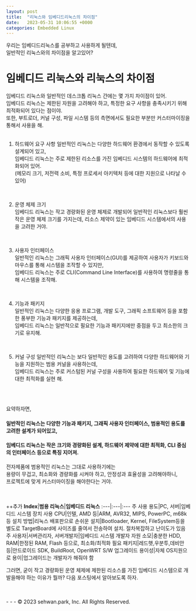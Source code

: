```yaml
---
layout: post
title:  "리눅스와 임베디드리눅스의 차이점"
date:   2023-05-31 10:06:55 +0000
categories: Embedded Linux
---
```

우리는 임베디드리눅스를 공부하고 사용하게 될텐데,<br>
일반적인 리눅스와의 차이점을 알고있어?<br>

# 임베디드 리눅스와 리눅스의 차이점
임베디드 리눅스와 일반적인 데스크톱 리눅스 간에는 몇 가지 차이점이 있어.<br>
임베디드 리눅스는 제한된 자원을 고려해야 하고, 특정한 요구 사항을 충족시키기 위해 최적화되어 있다는 점이야.<br>
또한, 부트로더, 커널 구성, 파일 시스템 등의 측면에서도 필요한 부분만 커스터마이징을 통해서 사용을 해.<br>
<br>

1. 하드웨어 요구 사항
일반적인 리눅스는 다양한 하드웨어 환경에서 동작할 수 있도록 설계되어 있고,<br>
임베디드 리눅스는 주로 제한된 리소스를 가진 임베디드 시스템의 하드웨어에 최적화되어 있어.<br>
(메모리 크기, 저전력 소비, 특정 프로세서 아키텍처 등에 대한 지원으로 나타날 수 있어)<br>
<br>

2. 운영 체제 크기<br>
임베디드 리눅스는 작고 경량화된 운영 체제로 개발되어 일반적인 리눅스보다 훨씬 작은 운영 체제 크기를 가지는데, 리소스 제약이 있는 임베디드 시스템에서의 사용을 고려한 거야.<br>
<br>

3. 사용자 인터페이스<br>
일반적인 리눅스는 그래픽 사용자 인터페이스(GUI)를 제공하여 사용자가 키보드와 마우스를 통해 시스템을 조작할 수 있지만,<br>
임베디드 리눅스는 주로 CLI(Command Line Interface)를 사용하여 명령줄을 통해 시스템을 조작해.<br>
<br>

4. 기능과 패키지<br>
일반적인 리눅스는 다양한 응용 프로그램, 개발 도구, 그래픽 소프트웨어 등을 포함한 풍부한 기능과 패키지를 제공하는데, <br>
임베디드 리눅스는 일반적으로 필요한 기능과 패키지에만 중점을 두고 최소한의 크기로 유지해.<br>
<br>

5. 커널 구성
일반적인 리눅스는 보다 일반적인 용도를 고려하여 다양한 하드웨어와 기능을 지원하는 범용 커널을 사용하는데,<br>
임베디드 리눅스는 주로 커스텀된 커널 구성을 사용하여 필요한 하드웨어 및 기능에 대한 최적화를 실현 해.<br>
<br>
<br>

요약하자면, 
#### 일반적인 리눅스는 다양한 기능과 패키지, 그래픽 사용자 인터페이스, 범용적인 용도를 고려한 설계가 되어있고,<br>
#### 임베디드 리눅스는 작은 크기와 경량화된 설계, 하드웨어 제약에 대한 최적화, CLI 중심의 인터페이스 등으로 특징 지어져.<br>

전자제품에 범용적인 리눅스는 그대로 사용하기에는<br>
용량이 무겁고, 최소화와 경량화를 시켜야 하고, 안정성과 효율성을 고려해야하니, <br>
프로젝트에 맞게 커스터마이징을 해야한다는 거야.<br>
<br>
<br>

++추가 
**Index**|**범용 리눅스**|**임베디드 리눅스**
:---|:---|:---
주 사용 용도|PC, 서버|임베디드 시스템 장치
사용 CPU|인텔, AMD 등|ARM, AVR32, MIPS, PowerPC, m68k 등
설치 방법|리눅스 배포판으로 손쉬운 설치|Bootloader, Kernel, FileSystem등을 별도로 TargetBoard에 사이즈를 줄여서 전송하여 설치. 절차복잡하고 난이도가 있음
주 사용자|서버관리자, 서버개발자|임베디드 시스템 개발자
자원 소모|충분한 HDD, RAM|한정된 RAM, Flash 등으로, 최소화/최적화 필요
패키지|레드햇,우분투,데비안 등|안드로이드 SDK, BuildRoot, OpenWRT
S/W 업그레이드 용이성|자체 OS지원으로 용이|업그레이드는 개발자가 해줘야 함


그러면, 굳이 작고 경량화된 운영 체제에 제한된 리소스를 가진 임베디드 시스템으로 개발을해야 하는 이유가 뭘까?
다음 포스팅에서 알아보도록 하자.

<br>
<br>
- - -
© 2023 sehwan.park, Inc. All Rights Reserved.




[jekyll-docs]: https://jekyllrb.com/docs/home
[jekyll-gh]:   https://github.com/jekyll/jekyll
[jekyll-talk]: https://talk.jekyllrb.com/
